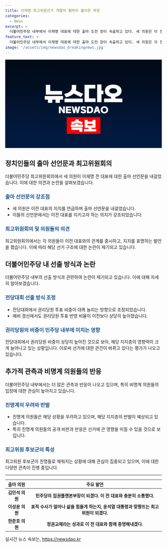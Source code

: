 ```yaml
---
title: 이재명 최고위원선거 개딸의 협박이 불러온 파장
categories:
  - News
excerpt: >
  더불어민주당 내부에서 이재명 대표에 대한 출마 도전 장이 속출하고 있다. 세 의원은 이 전 대표를 지키기로 다짐하여 출마 선언을 했으며, 권리당원 투표 비중 상승으로 강성 지지층의 영향력이 높아져 이 대표와의 관계가 중요시되고 있다. 이를 우려하는 친명계 의원들도 나타났으며, 협박 메시지를 받는 등 내부 갈등이 높아지고 있는 상황이다.
feature_text: >
  더불어민주당 내부에서 이재명 대표에 대한 출마 도전 장이 속출하고 있다. 세 의원은 이 전 대표를 지키기로 다짐하여 출마 선언을 했으며, 권리당원 투표 비중 상승으로 강성 지지층의 영향력이 높아져 이 대표와의 관계가 중요시되고 있다. 이를 우려하는 친명계 의원들도 나타났으며, 협박 메시지를 받는 등 내부 갈등이 높아지고 있는 상황이다.
image: '/assets/img/newsdao_breakingnews.jpg'
---
```


<p><img src="/assets/img/newsdao_breakingnews.jpg" alt="pcversion 속보" /></p>

<h2 data-ke-size="size26">정치인들의 출마 선언문과 최고위원회의</h2>

<p data-ke-size="size16">더불어민주당 최고위원회의에서 세 의원이 이재명 전 대표에 대한 출마 선언문을 내걸었습니다. 이에 대한 의견과 논란을 살펴보겠습니다.</p>

<h3><b><span style="color: #1a5490;">출마 선언문의 강조점</span></b></h3>

<ul>
  <li>세 의원은 이전 대표의 지지를 언급하며 출마 선언문을 내걸었습니다.</li>
  <li>이들의 선언문에서는 이전 대표를 지키고자 하는 의지가 강조되었습니다.</li>
</ul>

<h3><b><span style="color: #1a5490;">최고위원회의 및 의원들의 의견</span></b></h3>

<p>최고위원회의에서는 각 의원들이 이전 대표와의 관계를 중시하고, 지지를 표명하는 발언을 했습니다. 이에 따라 해당 선거 구조에 대한 논란이 제기되고 있습니다.</p>

<h2 data-ke-size="size26">더불어민주당 내 선출 방식과 논란</h2>

<p data-ke-size="size16">더불어민주당 내부의 선출 방식과 관련하여 논란이 제기되고 있습니다. 이에 대해 자세히 알아보겠습니다.</p>

<h3><b><span style="color: #1a5490;">전당대회 선출 방식 조정</span></b></h3>

<ul>
  <li>전당대회에서 권리당원 투표 비중이 대폭 늘리는 방향으로 조정되었습니다.</li>
  <li>예비 경선에서도 권리당원 투표 반영 비율이 이전보다 상당히 높아졌습니다.</li>
</ul>

<h3><b><span style="color: #1a5490;">권리당원의 비중이 민주당 내부에 미치는 영향</span></b></h3>

<p>전당대회에서 권리당원 비중이 상당히 높아진 것으로 보아, 해당 지지층의 영향력이 크게 늘어나고 있는 상황입니다. 이로써 선거에 대한 관건이 바뀌고 있다는 평가가 나오고 있습니다.</p>

<h2 data-ke-size="size26">추가적 관측과 비명계 의원들의 반응</h2>

<p data-ke-size="size16">더불어민주당 내부에서는 더 많은 관측과 반응이 나오고 있으며, 특히 비명계 의원들의 입장에 대한 관심이 높아지고 있습니다.</p>

<h3><b><span style="color: #1a5490;">친명계의 우려와 반발</span></b></h3>

<ul>
  <li>친명계 의원들은 해당 상황을 우려하고 있으며, 해당 지지층의 반발이 예상되고 있습니다.</li>
  <li>특히 친명계 의원들의 공개 비판과 반응은 선거에 큰 영향을 미칠 수 있을 것으로 보입니다.</li>
</ul>

<h3><b><span style="color: #1a5490;">최고위원 후보군의 특성</span></b></h3>

<p>최고위원 후보군이 친명들로 채워지는 상황에 대해 관심이 집중되고 있으며, 이에 대한 다양한 관측이 진행 중입니다.</p>

<hr>

<table>
  <thead>
    <tr>
      <th scope="col">출마 의원</th>
      <th scope="col">주요 발언</th>
    </tr>
  </thead>
  <tbody>
    <tr>
      <td style="text-align: center; height: 17px;"><b>김민석 의원</b></td>
      <td style="text-align: center; height: 17px;"><b>민주당의 집권플랜본부장이 되겠다. 이 전 대표와 충분히 소통했다.</b></td>
    </tr>
    <tr>
      <td style="text-align: center; height: 17px;"><b>이성윤 의원</b></td>
      <td style="text-align: center; height: 17px;"><b>표적 수사가 얼마나 삶을 힘들게 하는지, 윤석열 대통령과 맞짱뜨는 최고위원이 되겠다.</b></td>
    </tr>
    <tr>
      <td style="text-align: center; height: 17px;"><b>한준호 의원</b></td>
      <td style="text-align: center; height: 17px;"><b>정권교체라는 성과로 이 전 대표와 함께 증명해내겠다.</b></td>
    </tr>
  </tbody>
</table>

<p data-ke-size="size16"></p>
실시간 뉴스 속보는, <a href="https://newsdao.kr" rel="dofollow">https://newsdao.kr</a>



